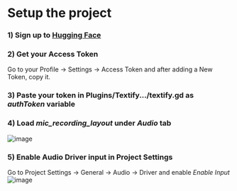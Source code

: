 # Setup the project

### 1) Sign up to [Hugging Face](https://huggingface.co)

### 2) Get your Access Token
Go to your Profile -> Settings -> Access Token and after adding a New Token, copy it.

### 3) Paste your token in Plugins/Textify.../textify.gd as *authToken* variable

### 4) Load *mic_recording_layout* under *Audio* tab
![image](https://github.com/LeoClose/Textify/assets/72339524/bcbab681-e284-4f42-a5ec-a5be8fe3a7a4)

### 5) Enable Audio Driver input in Project Settings
Go to Project Settings -> General -> Audio -> Driver and enable *Enable Input*
![image](https://github.com/LeoClose/Textify/assets/72339524/92eecef9-b3d7-45bf-9926-1b29f72446f6)
